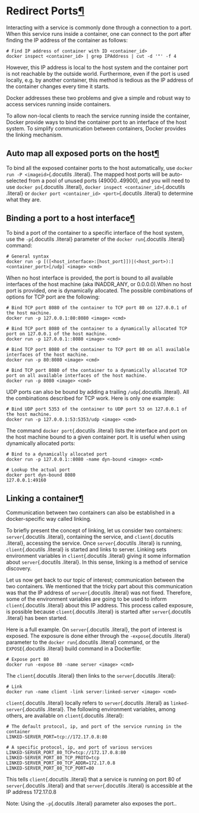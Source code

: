 Redirect Ports[¶](#redirect-ports "Permalink to this headline")
===============================================================

Interacting with a service is commonly done through a connection to a
port. When this service runs inside a container, one can connect to the
port after finding the IP address of the container as follows:

    # Find IP address of container with ID <container_id>
    docker inspect <container_id> | grep IPAddress | cut -d '"' -f 4

However, this IP address is local to the host system and the container
port is not reachable by the outside world. Furthermore, even if the
port is used locally, e.g. by another container, this method is tedious
as the IP address of the container changes every time it starts.

Docker addresses these two problems and give a simple and robust way to
access services running inside containers.

To allow non-local clients to reach the service running inside the
container, Docker provide ways to bind the container port to an
interface of the host system. To simplify communication between
containers, Docker provides the linking mechanism.

Auto map all exposed ports on the host[¶](#auto-map-all-exposed-ports-on-the-host "Permalink to this headline")
---------------------------------------------------------------------------------------------------------------

To bind all the exposed container ports to the host automatically, use
`docker run -P <imageid>`{.docutils .literal}. The mapped host ports
will be auto-selected from a pool of unused ports (49000..49900), and
you will need to use `docker ps`{.docutils .literal},
`docker inspect <container_id>`{.docutils .literal} or
`docker port <container_id> <port>`{.docutils .literal} to determine
what they are.

Binding a port to a host interface[¶](#binding-a-port-to-a-host-interface "Permalink to this headline")
-------------------------------------------------------------------------------------------------------

To bind a port of the container to a specific interface of the host
system, use the `-p`{.docutils .literal} parameter of the
`docker run`{.docutils .literal} command:

    # General syntax
    docker run -p [([<host_interface>:[host_port]])|(<host_port>):]<container_port>[/udp] <image> <cmd>

When no host interface is provided, the port is bound to all available
interfaces of the host machine (aka INADDR\_ANY, or 0.0.0.0).When no
host port is provided, one is dynamically allocated. The possible
combinations of options for TCP port are the following:

    # Bind TCP port 8080 of the container to TCP port 80 on 127.0.0.1 of the host machine.
    docker run -p 127.0.0.1:80:8080 <image> <cmd>

    # Bind TCP port 8080 of the container to a dynamically allocated TCP port on 127.0.0.1 of the host machine.
    docker run -p 127.0.0.1::8080 <image> <cmd>

    # Bind TCP port 8080 of the container to TCP port 80 on all available interfaces of the host machine.
    docker run -p 80:8080 <image> <cmd>

    # Bind TCP port 8080 of the container to a dynamically allocated TCP port on all available interfaces of the host machine.
    docker run -p 8080 <image> <cmd>

UDP ports can also be bound by adding a trailing `/udp`{.docutils
.literal}. All the combinations described for TCP work. Here is only one
example:

    # Bind UDP port 5353 of the container to UDP port 53 on 127.0.0.1 of the host machine.
    docker run -p 127.0.0.1:53:5353/udp <image> <cmd>

The command `docker port`{.docutils .literal} lists the interface and
port on the host machine bound to a given container port. It is useful
when using dynamically allocated ports:

    # Bind to a dynamically allocated port
    docker run -p 127.0.0.1::8080 -name dyn-bound <image> <cmd>

    # Lookup the actual port
    docker port dyn-bound 8080
    127.0.0.1:49160

Linking a container[¶](#linking-a-container "Permalink to this headline")
-------------------------------------------------------------------------

Communication between two containers can also be established in a
docker-specific way called linking.

To briefly present the concept of linking, let us consider two
containers: `server`{.docutils .literal}, containing the service, and
`client`{.docutils .literal}, accessing the service. Once
`server`{.docutils .literal} is running, `client`{.docutils .literal} is
started and links to server. Linking sets environment variables in
`client`{.docutils .literal} giving it some information about
`server`{.docutils .literal}. In this sense, linking is a method of
service discovery.

Let us now get back to our topic of interest; communication between the
two containers. We mentioned that the tricky part about this
communication was that the IP address of `server`{.docutils .literal}
was not fixed. Therefore, some of the environment variables are going to
be used to inform `client`{.docutils .literal} about this IP address.
This process called exposure, is possible because `client`{.docutils
.literal} is started after `server`{.docutils .literal} has been
started.

Here is a full example. On `server`{.docutils .literal}, the port of
interest is exposed. The exposure is done either through the
`-expose`{.docutils .literal} parameter to the `docker run`{.docutils
.literal} command, or the `EXPOSE`{.docutils .literal} build command in
a Dockerfile:

    # Expose port 80
    docker run -expose 80 -name server <image> <cmd>

The `client`{.docutils .literal} then links to the `server`{.docutils
.literal}:

    # Link
    docker run -name client -link server:linked-server <image> <cmd>

`client`{.docutils .literal} locally refers to `server`{.docutils
.literal} as `linked-server`{.docutils .literal}. The following
environment variables, among others, are available on `client`{.docutils
.literal}:

    # The default protocol, ip, and port of the service running in the container
    LINKED-SERVER_PORT=tcp://172.17.0.8:80

    # A specific protocol, ip, and port of various services
    LINKED-SERVER_PORT_80_TCP=tcp://172.17.0.8:80
    LINKED-SERVER_PORT_80_TCP_PROTO=tcp
    LINKED-SERVER_PORT_80_TCP_ADDR=172.17.0.8
    LINKED-SERVER_PORT_80_TCP_PORT=80

This tells `client`{.docutils .literal} that a service is running on
port 80 of `server`{.docutils .literal} and that `server`{.docutils
.literal} is accessible at the IP address 172.17.0.8

Note: Using the `-p`{.docutils .literal} parameter also exposes the
port..
